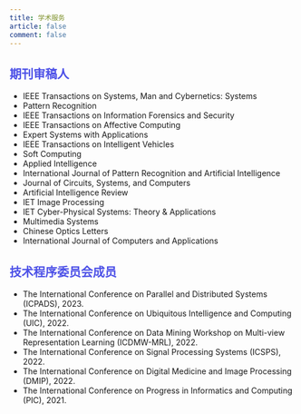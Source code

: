 ```yaml
---
title: 学术服务
article: false
comment: false
---
```


##  <div style="color: #4d51e7">期刊审稿人</div> 
- IEEE Transactions on Systems, Man and Cybernetics: Systems
- Pattern Recognition
- IEEE Transactions on Information Forensics and Security
- IEEE Transactions on Affective Computing
- Expert Systems with Applications 
- IEEE Transactions on Intelligent Vehicles
- Soft Computing
- Applied Intelligence
- International Journal of Pattern  Recognition and Artificial Intelligence
- Journal of Circuits, Systems, and Computers
- Artificial Intelligence Review
- IET Image Processing 
- IET Cyber-Physical Systems: Theory & Applications
- Multimedia Systems
- Chinese Optics Letters
- International Journal of Computers and Applications
##  <div style="color: #4d51e7">技术程序委员会成员</div> 
- The International Conference on Parallel and Distributed Systems (ICPADS), 2023.
- The International Conference on Ubiquitous Intelligence and Computing (UIC), 2022.
- The International Conference on Data Mining Workshop on Multi-view Representation Learning (ICDMW-MRL), 2022.
- The International Conference on Signal Processing Systems (ICSPS), 2022.
- The International Conference on Digital Medicine and Image Processing (DMIP), 2022.
- The International Conference on Progress in Informatics and Computing (PIC), 2021. 


